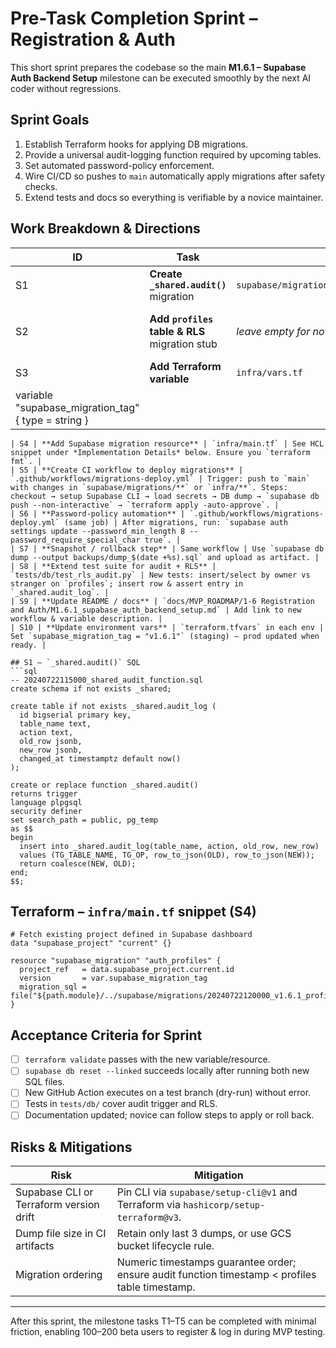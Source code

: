 # Pre-Task Completion Sprint – Registration & Auth

This short sprint prepares the codebase so the main **M1.6.1 – Supabase Auth
Backend Setup** milestone can be executed smoothly by the next AI coder without
regressions.

## Sprint Goals

1. Establish Terraform hooks for applying DB migrations.
2. Provide a universal audit-logging function required by upcoming tables.
3. Set automated password-policy enforcement.
4. Wire CI/CD so pushes to `main` automatically apply migrations after safety
   checks.
5. Extend tests and docs so everything is verifiable by a novice maintainer.

## Work Breakdown & Directions

| ID                                                  | Task                                          | File / Path                                                    | Notes                                                                                                                  |
| --------------------------------------------------- | --------------------------------------------- | -------------------------------------------------------------- | ---------------------------------------------------------------------------------------------------------------------- |
| S1                                                  | **Create `_shared.audit()`** migration        | `supabase/migrations/20240722115000_shared_audit_function.sql` | Use SQL below. Must run **before** any triggers reference it.                                                          |
| S2                                                  | **Add `profiles` table & RLS** migration stub | _leave empty for now_                                          | Will be filled by milestone; include timestamp scaffold so ordering is correct (`20240722120000_v1.6.1_profiles.sql`). |
| S3                                                  | **Add Terraform variable**                    | `infra/vars.tf`                                                | ```hcl                                                                                                                 |
| variable "supabase_migration_tag" { type = string } |                                               |                                                                |                                                                                                                        |

````|
| S4 | **Add Supabase migration resource** | `infra/main.tf` | See HCL snippet under *Implementation Details* below. Ensure you `terraform fmt`. |
| S5 | **Create CI workflow to deploy migrations** | `.github/workflows/migrations-deploy.yml` | Trigger: push to `main` with changes in `supabase/migrations/**` or `infra/**`. Steps: checkout → setup Supabase CLI → load secrets → DB dump → `supabase db push --non-interactive` → `terraform apply -auto-approve`. |
| S6 | **Password-policy automation** | `.github/workflows/migrations-deploy.yml` (same job) | After migrations, run: `supabase auth settings update --password_min_length 8 --password_require_special_char true`. |
| S7 | **Snapshot / rollback step** | Same workflow | Use `supabase db dump --output backups/dump_$(date +%s).sql` and upload as artifact. |
| S8 | **Extend test suite for audit + RLS** | `tests/db/test_rls_audit.py` | New tests: insert/select by owner vs stranger on `profiles`; insert row & assert entry in `_shared.audit_log`. |
| S9 | **Update README / docs** | `docs/MVP_ROADMAP/1-6 Registration and Auth/M1.6.1_supabase_auth_backend_setup.md` | Add link to new workflow & variable description. |
| S10 | **Update environment vars** | `terraform.tfvars` in each env | Set `supabase_migration_tag = "v1.6.1"` (staging) – prod updated when ready. |

## S1 – `_shared.audit()` SQL
```sql
-- 20240722115000_shared_audit_function.sql
create schema if not exists _shared;

create table if not exists _shared.audit_log (
  id bigserial primary key,
  table_name text,
  action text,
  old_row jsonb,
  new_row jsonb,
  changed_at timestamptz default now()
);

create or replace function _shared.audit()
returns trigger
language plpgsql
security definer
set search_path = public, pg_temp
as $$
begin
  insert into _shared.audit_log(table_name, action, old_row, new_row)
  values (TG_TABLE_NAME, TG_OP, row_to_json(OLD), row_to_json(NEW));
  return coalesce(NEW, OLD);
end;
$$;
````

## Terraform – `infra/main.tf` snippet (S4)

```hcl
# Fetch existing project defined in Supabase dashboard
data "supabase_project" "current" {}

resource "supabase_migration" "auth_profiles" {
  project_ref   = data.supabase_project.current.id
  version       = var.supabase_migration_tag
  migration_sql = file("${path.module}/../supabase/migrations/20240722120000_v1.6.1_profiles.sql")
}
```

## Acceptance Criteria for Sprint

- [ ] `terraform validate` passes with the new variable/resource.
- [ ] `supabase db reset --linked` succeeds locally after running both new SQL
      files.
- [ ] New GitHub Action executes on a test branch (dry-run) without error.
- [ ] Tests in `tests/db/` cover audit trigger and RLS.
- [ ] Documentation updated; novice can follow steps to apply or roll back.

## Risks & Mitigations

| Risk                                    | Mitigation                                                                                      |
| --------------------------------------- | ----------------------------------------------------------------------------------------------- |
| Supabase CLI or Terraform version drift | Pin CLI via `supabase/setup-cli@v1` and Terraform via `hashicorp/setup-terraform@v3`.           |
| Dump file size in CI artifacts          | Retain only last 3 dumps, or use GCS bucket lifecycle rule.                                     |
| Migration ordering                      | Numeric timestamps guarantee order; ensure audit function timestamp < profiles table timestamp. |

---

After this sprint, the milestone tasks T1–T5 can be completed with minimal
friction, enabling 100–200 beta users to register & log in during MVP testing.
